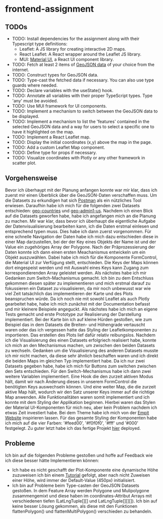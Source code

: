 # frontend-assignment

## TODOs

- TODO: Install dependencies for the assignment along with their Typescript type definitions:
  - Leaflet: A JS library for creating interactive 2D maps.
  - React Leaflet: A React wrapper around the Leaflet JS library.
  - MUI: [Material UI](https://mui.com/), a React UI component library.
- TODO: Fetch at least 2 items of [GeoJSON data](https://datahub.io/collections/geojson) of your choice from the internet.
- TODO: Construct types for GeoJSON data.
- TODO: Type-cast the fetched data if necessary. You can also use type guards where needed.
- TODO: Declare variables with the useState() hook.
- TODO: Annotate all variables with their proper TypeScript types. Type 'any' must be avoided.
- TODO: Use MUI framework for UI components.
- TODO: Implement a mechanism to switch between the GeoJSON data to be displayed.
- TODO: Implement a mechanism to list the 'features' contained in the selected GeoJSON data and a way for users to select a specific one to have it highlighted on the map.
- TODO: Implement a React Leaflet map.
- TODO: Display the initial coordinates (x,y) above the map in the page.
- TODO: Add a custom Leaflet Map component.
- TODO: Define type for props if necessary.
- TODO: Visualize coordinates with Plotly or any other framework in scatter plot.

## Vorgehensweise

Bevor ich überhaupt mit der Planung anfangen konnte war mir klar, dass ich zuerst mir einen Überblick über die GeoJSON-Daten verschaffen muss.
Um die Datasets zu erkundigen hat sich [Postman](https://www.postman.com/) als ein nützliches Tool erwiesen. Daraufhin habe ich mich für die folgenden
zwei Datasets entschieden: [geo-countries](https://pkgstore.datahub.io/core/geo-countries/countries/archive/23f420f929e0e09c39d916b8aaa166fb/countries.geojson) 
und [geo-admin1-us](https://pkgstore.datahub.io/core/geo-admin1-us/admin1-us/archive/832de13f11fc882d18d45e085758e737/admin1-us.geojson). Nachdem ich einen
Blick auf die Datasets geworfen habe, habe ich angefangen mich an die Planung zu machen. Mir war klar, dass bevor ich überhaupt die eigentliche Aufgabe
der Datenvisualisierung bearbeiten kann, ich die Daten erstmal einlesen und entsprechend typen muss. Dies habe ich dann zuerst vorgenommen. Für eine schnelle Navigation der Daten habe
ich mich dazu entschieden diese in einer Map darzustellen, bei der der Key eines Objekts der Name ist und der Value ein zugehöriges Array der Polygone.
Nach der Präprozessierung der Daten konnte ich dann einen ersten Meachanismus entwickeln um ein Objekt auszuwählen. Dabei habe ich mich für die Komponente
FormControl, die Material UI zur Verfügung stellt, entschieden. Die Keys der Maps können dort eingespeist werden und mit Auswahl eines Keys kann Zugang zum
korrespondierenden Array geleistet werden. Als nächstes habe ich mir Gedanken zum Switch-Machanismus gemacht. Ich bin zu dem Entschluss gekommen diesen später
zu implementieren und mich erstmal darauf zu fokussieren ein Dataset zu visualisieren, da mir noch unbewusst war wie viel Zeit tatsächlich das implementieren 
der Karte und des Plots beanspruchen würde. Da ich noch nie mit sowohl Leaflet als auch Plotly gearbeitet habe, habe ich mich zunächst mit der Documentation befasst und mir kleinere Beispiele
angeguckt. Als nächstes habe ich mich an eigene Tests gemacht und erste Prototype zur Realisierung der Darstellung implementiert. Bei der Karte bin ich auf
kleine Hürden gestoßen, wie zum Beispiel das in dem Datasets die Breiten- und Höhengrade vertauscht waren oder das ich vergessen hatte das Styling der Leafletkomponenten
zu importieren. Das erstellen des Plots lief dafür relativ reibungslos. Nachdem ich die Visualisierung des einen Datasets erfolgriech realisiert habe, konnte ich 
mich an den Mechanismus machen, um zwischen den beiden Datasets zu wechseln. Gedanken um die Visualisierung des anderen Datasets musste ich mir nicht machen,
da diese sehr ähnlich beschaffen waren und ich direkt die beiden Maps im gleichen Typ implementiert habe. Da ich nur zwei Datasets gegeben habe, habe ich mich für
Buttons zum switchen zwischen den Sets entschieden. Für den Switch-Mechanismus habe ich dann zwei weitere Variablen implementiert. Eine Hook die den zurzeit aktiven
Modus hält, damit wir nach Änderung dieses in unserem FormControl die benötigten Keys auswechseln können. Und eine weiter Map, die die zurzeit aktive Map hält,
wodurch wir den Satz unserer Keys immer auf die richtige Map anwenden. Alle Funktionalitäten waren somit implementiert und ich konnte mit dem Styling der Applikation
beginnen. Hierbei waren das Stylen der Material UI-Komponenten für mich neu, aber kein Problem nachdem ich etwas Zeit investiert habe. Bei dem Theme habe ich
mich von der [Empit Website](https://empit.com/) inspirieren lassen. Für das gesamte Styling der Komponenten habe ich mich auf die vier Farben: '#feed00', '#f0f0f0', '#fff'
und '#000' festgelegt. Zu guter letzt habe ich das fertige Projekt [hier](https://kfc-manager.github.io/frontend-assignment/) deployed.

## Probleme

Ich bin auf die folgenden Probleme gestoßen und hoffe auf Feedback wie ich diese besser hätte Implementieren können:

- Ich habe es nicht geschafft der Plot-Komponente eine dynamische Höhe zuzuweisen ich bin einem [Tutorial](https://dev.to/dheerajmurali/building-a-responsive-chart-in-react-with-plotly-js-4on8) gefolgt, aber nach nicht Zuweisen einer Höhe, wird immer der Default-Value (450px) initialisiert.
- Ich bin auf Probleme beim Type-casten der GeoJSON Datasets gestoßen. In dem Feature Array werden Polygone und Mulipolygone zusammengemixt und diese haben im coordinates-Attribut Arrays mit verschiedenen tiefen (LatLngTuple[][] und LatLngTuple[][][]). Ich bin auf keine besser Lösung gekommen, als diese mit den Funktionen flattenPolygon() und flattenMultiPolygon() verschieden zu behandeln.
